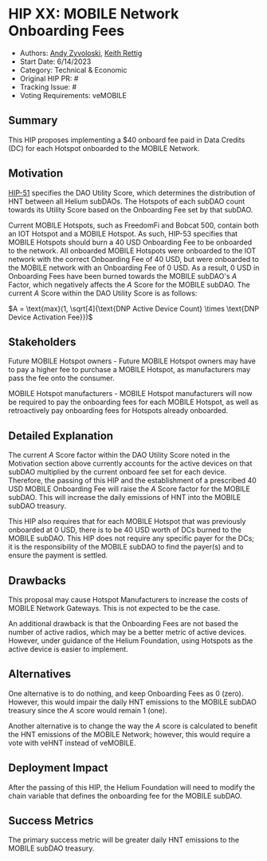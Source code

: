 # HIP XX: MOBILE Network Onboarding Fees 
- Authors: [Andy Zyvoloski](https://github.com/heatedlime), [Keith Rettig](https://github.com/keithrettig)
- Start Date: 6/14/2023
- Category: Technical & Economic
- Original HIP PR: #
- Tracking Issue: #
- Voting Requirements: veMOBILE

## Summary
This HIP proposes implementing a $40 onboard fee paid in Data Credits (DC) for each Hotspot onboarded to the MOBILE Network.

## Motivation
[HIP-51](https://github.com/helium/HIP/blob/main/0051-helium-dao.md#omni-protocol-poc-incentive-model) specifies the DAO Utility Score, which determines the distribution of HNT between all Helium subDAOs. The Hotspots of each subDAO count towards its Utility Score based on the Onboarding Fee set by that subDAO.

Current MOBILE Hotspots, such as FreedomFi and Bobcat 500, contain both an IOT Hotspot and a MOBILE Hotspot. As such, HIP-53 specifies that MOBILE Hotspots should burn a 40 USD Onboarding Fee to be onboarded to the network. All onboarded MOBILE Hotspots were onboarded to the IOT network with the correct Onboarding Fee of 40 USD, but were onboarded to the MOBILE network with an Onboarding Fee of 0 USD. As a result, 0 USD in Onboarding Fees have been burned towards the MOBILE subDAO's $A$ Factor, which negatively affects the $A$ Score for the MOBILE subDAO. The current $A$ Score within the DAO Utility Score is as follows:

$A = \text{max}(1, \sqrt[4]{\text{DNP Active Device Count} \times \text{DNP Device Activation Fee}})$

## Stakeholders
Future MOBILE Hotspot owners - Future MOBILE Hotspot owners may have to pay a higher fee to purchase a MOBILE Hotspot, as manufacturers may pass the fee onto the consumer.

MOBILE Hotspot manufacturers - MOBILE Hotspot manufacturers will now be required to pay the onboarding fees for each MOBILE Hotspot, as well as retroactively pay onboarding fees for Hotspots already onboarded.

## Detailed Explanation
The current $A$ Score factor within the DAO Utility Score noted in the Motivation section above currently accounts for the active devices on that subDAO multiplied by the current onboard fee set for each device. Therefore, the passing of this HIP and the establishment of a prescribed 40 USD MOBILE Onboarding Fee will raise the $A$ Score factor for the MOBILE subDAO. This will increase the daily emissions of HNT into the MOBILE subDAO treasury. 

This HIP also requires that for each MOBILE Hotspot that was previously onboarded at 0 USD, there is to be 40 USD worth of DCs burned to the MOBILE subDAO.  This HIP does not require any specific payer for the DCs; it is the responsibility of the MOBILE subDAO to find the payer(s) and to ensure the payment is settled.

## Drawbacks
This proposal may cause Hotspot Manufacturers to increase the costs of MOBILE Network Gateways.  This is not expected to be the case.

An additional drawback is that the Onboarding Fees are not based the number of active radios, which may be a better metric of active devices. However, under guidance of the Helium Foundation, using Hotspots as the active device is easier to implement. 

## Alternatives
One alternative is to do nothing, and keep Onboarding Fees as $0$ (zero). However, this would impair the daily HNT emissions to the MOBILE subDAO treasury since the $A$ score would remain $1$ (one). 

Another alternative is to change the way the $A$ score is calculated to benefit the HNT emissions of the MOBILE Network; however, this would require a vote with veHNT instead of veMOBILE. 

## Deployment Impact
After the passing of this HIP, the Helium Foundation will need to modify the chain variable that defines the onboarding fee for the MOBILE subDAO.

## Success Metrics
The primary success metric will be greater daily HNT emissions to the MOBILE subDAO treasury.
